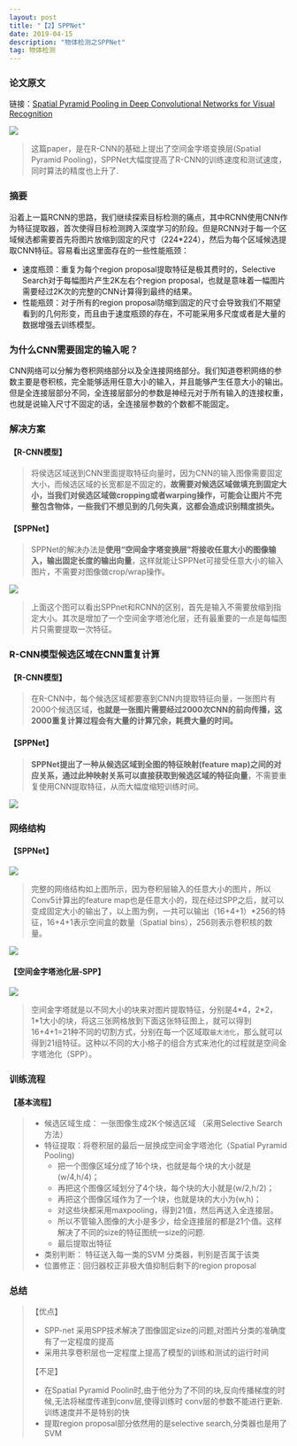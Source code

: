 ```yaml
---
layout: post
title: "【2】SPPNet"
date: 2019-04-15
description: "物体检测之SPPNet"
tag: 物体检测
---
```


### 论文原文

链接：[Spatial Pyramid Pooling in Deep Convolutional Networks for Visual Recognition](https://arxiv.org/pdf/1406.4729.pdf)

![](https://eveseven.oss-cn-shanghai.aliyuncs.com/20190413162003.png)

> 这篇paper，是在R-CNN的基础上提出了空间金字塔变换层(Spatial Pyramid Pooling)，SPPNet大幅度提高了R-CNN的训练速度和测试速度，同时算法的精度也上升了.

### 摘要

沿着上一篇RCNN的思路，我们继续探索目标检测的痛点，其中RCNN使用CNN作为特征提取器，首次使得目标检测跨入深度学习的阶段。但是RCNN对于每一个区域候选都需要首先将图片放缩到固定的尺寸（224*224），然后为每个区域候选提取CNN特征。容易看出这里面存在的一些性能瓶颈：

- 速度瓶颈：重复为每个region proposal提取特征是极其费时的，Selective Search对于每幅图片产生2K左右个region proposal，也就是意味着一幅图片需要经过2K次的完整的CNN计算得到最终的结果。
- 性能瓶颈：对于所有的region proposal防缩到固定的尺寸会导致我们不期望看到的几何形变，而且由于速度瓶颈的存在，不可能采用多尺度或者是大量的数据增强去训练模型。

### 为什么CNN需要固定的输入呢？

CNN网络可以分解为卷积网络部分以及全连接网络部分。我们知道卷积网络的参数主要是卷积核，完全能够适用任意大小的输入，并且能够产生任意大小的输出。但是全连接层部分不同，全连接层部分的参数是神经元对于所有输入的连接权重，也就是说输入尺寸不固定的话，全连接层参数的个数都不能固定。

### 解决方案

#### 【R-CNN模型】

> 将侯选区域送到CNN里面提取特征向量时，因为CNN的输入图像需要固定大小，而候选区域的长宽都是不固定的，**故需要对候选区域做填充到固定大小，当我们对侯选区域做cropping或者warping操作，可能会让图片不完整包含物体，一些我们不想见到的几何失真，这都会造成识别精度损失。**

#### 【SPPNet】

> SPPNet的解决办法是**使用“空间金字塔变换层”将接收任意大小的图像输入，输出固定长度的输出向量**，这样就能让SPPNet可接受任意大小的输入图片，不需要对图像做crop/wrap操作。

![](https://eveseven.oss-cn-shanghai.aliyuncs.com/20190412193027.png)

> 上面这个图可以看出SPPnet和RCNN的区别，首先是输入不需要放缩到指定大小。其次是增加了一个空间金字塔池化层，还有最重要的一点是每幅图片只需要提取一次特征。

### R-CNN模型候选区域在CNN重复计算

#### 【R-CNN模型】

> 在R-CNN中，每个候选区域都要塞到CNN内提取特征向量，一张图片有2000个候选区域，**也就是一张图片需要经过2000次CNN的前向传播，这2000重复计算过程会有大量的计算冗余，耗费大量的时间。**

#### 【SPPNet】

> **SPPNet提出了一种从候选区域到全图的特征映射(feature map)之间的对应关系，通过此种映射关系可以直接获取到候选区域的特征向量**，不需要重复使用CNN提取特征，从而大幅度缩短训练时间。

![](https://eveseven.oss-cn-shanghai.aliyuncs.com/20190412200946.png)

### 网络结构

#### 【SPPNet】

![](https://eveseven.oss-cn-shanghai.aliyuncs.com/20190412191807.png)

> 完整的网络结构如上图所示，因为卷积层输入的任意大小的图片，所以Conv5计算出的feature map也是任意大小的，现在经过SPP之后，就可以变成固定大小的输出了，以上图为例，一共可以输出（16+4+1）*256的特征，16+4+1表示空间盒的数量（Spatial bins），256则表示卷积核的数量。

![](https://eveseven.oss-cn-shanghai.aliyuncs.com/20190412201553.png)

#### 【空间金字塔池化层-SPP】

![](https://eveseven.oss-cn-shanghai.aliyuncs.com/20190412200232.png)

> 空间金字塔就是以不同大小的块来对图片提取特征，分别是4\*4，2\*2，1\*1大小的块，将这三张网格放到下面这张特征图上，就可以得到16+4+1=21种不同的切割方式，分别在每一个区域取`最大池化`，那么就可以得到21组特征。这种以不同的大小格子的组合方式来池化的过程就是空间金字塔池化（SPP）。 

### 训练流程

#### 【基本流程】

> - 候选区域生成： 一张图像生成2K个候选区域 （采用Selective Search 方法）
> - 特征提取：将卷积层的最后一层换成空间金字塔池化（Spatial Pyramid Pooling)
>   - 把一个图像区域分成了16个块，也就是每个块的大小就是(w/4,h/4)；
>   - 再把这个图像区域划分了4个块，每个块的大小就是(w/2,h/2)；
>   - 再把这个图像区域作为了一个块，也就是块的大小为(w,h)；
>   - 对这些块都采用maxpooling，得到21值，然后再送入全连接层。
>   - 所以不管输入图像的大小是多少，给全连接层的都是21个值。这样解决了不同的size的特征图统一size的问题. 
>   - 最后提取出特征
> - 类别判断： 特征送入每一类的SVM 分类器，判别是否属于该类 
> - 位置修正：回归器校正非极大值抑制后剩下的region proposal 

### 总结

> 【优点】
>
> - SPP-net 采用SPP技术解决了图像固定size的问题,对图片分类的准确度有了一定程度的提高
> - 采用共享卷积层也一定程度上提高了模型的训练和测试的运行时间
>
> 【不足】
>
> - 在Spatial Pyramid Poolin时,由于他分为了不同的块,反向传播梯度的时候,无法将梯度传递到conv层,使得训练时 conv层的参数不能进行更新.训练速度并不是特别的快
> - 提取region proposal部分依然用的是selective search,分类器也是用了SVM
